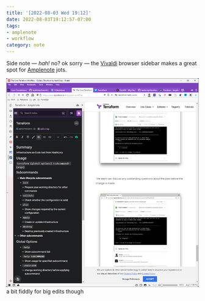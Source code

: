 ```yaml
---
title: '[2022-08-03 Wed 19:12]'
date: 2022-08-03T19:12:57-07:00
tags:
- amplenote
- workflow
category: note
---
```


Side note — *hah!* no? ok sorry — the [Vivaldi](https://vivaldi.com) browser sidebar makes a great spot for [Amplenote](https://www.amplenote.com) jots.

![attachments/img/vivaldi-amplenote-sidebar.png](../../../attachments/img/vivaldi-amplenote-sidebar.png)
a bit fiddly for big edits though
